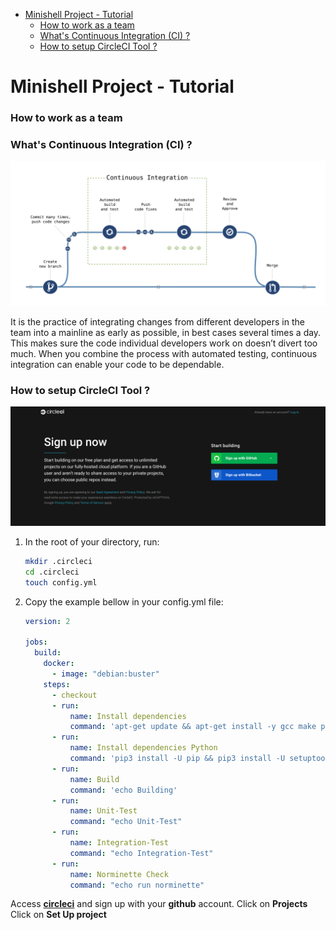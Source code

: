 - [Minishell Project - Tutorial](#minishell-project---tutorial)
    - [How to work as a team](#how-to-work-as-a-team)
    - [What's Continuous Integration (CI) ?](#whats-continuous-integration-ci-)
    - [How to setup CircleCI Tool ?](#how-to-setup-circleci-tool-)

# Minishell Project - Tutorial
### How to work as a team


### What's Continuous Integration (CI) ?

![ci_flow](/images/ci_flow.png)

It is the practice of integrating changes from different developers in the team into a mainline as early as possible, in best cases several times a day. This makes sure the code individual developers work on doesn’t divert too much. When you combine the process with automated testing, continuous integration can enable your code to be dependable.

### How to setup CircleCI Tool ?

![ci_flow](/images/circleci/1.png)

1. In the root of your directory, run:
    ```bash
    mkdir .circleci
    cd .circleci
    touch config.yml
    ```
2. Copy the example bellow in your config.yml file:
    ```yaml
    version: 2

    jobs:
      build:
        docker:
          - image: "debian:buster"
        steps:
          - checkout
          - run:
              name: Install dependencies
              command: 'apt-get update && apt-get install -y gcc make python3 python3-pip'
          - run:
              name: Install dependencies Python
              command: 'pip3 install -U pip && pip3 install -U setuptools && pip3 install -U norminette'
          - run:
              name: Build
              command: 'echo Building'
          - run:
              name: Unit-Test
              command: "echo Unit-Test"
          - run:
              name: Integration-Test
              command: "echo Integration-Test"
          - run:
              name: Norminette Check
              command: "echo run norminette"
    ```

Access [**circleci**](https://circleci.com/signup/) and sign up with your **github** account.
Click on **Projects**
Click on **Set Up project**
